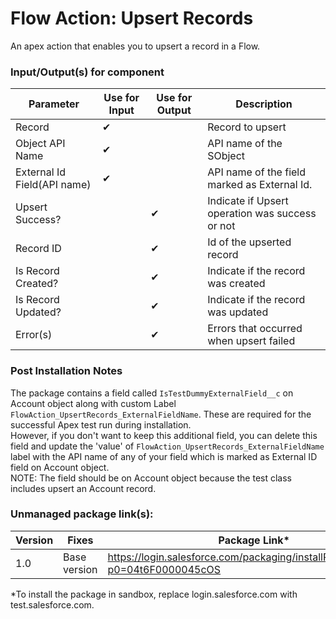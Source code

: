 # Flow Action: Upsert Records
An apex action that enables you to upsert a record in a Flow.


### Input/Output(s) for component
|Parameter	               |Use for Input	   |Use for Output	   |Description 
|-|-|-|-|
| Record | ✔ |  | Record to upsert |
| Object API Name | ✔ |  | API name of the SObject |
| External Id Field(API name) | ✔ |  | API name of the field marked as External Id. |
| Upsert Success? |  | ✔ | Indicate if Upsert operation was success or not |
| Record ID |  | ✔ | Id of the upserted record |
| Is Record Created? |  | ✔ | Indicate if the record was created |
| Is Record Updated? |  | ✔ | Indicate if the record was updated |
| Error(s) |  | ✔ | Errors that occurred when upsert failed |

### Post Installation Notes
The package contains a field called `IsTestDummyExternalField__c` on Account object along with custom Label `FlowAction_UpsertRecords_ExternalFieldName`. These are required for the successful Apex test run during installation.\
However, if you don't want to keep this additional field, you can delete this field and update the 'value' of `FlowAction_UpsertRecords_ExternalFieldName` label with the API name of any of your field which is marked as External ID field on Account object.\
NOTE: The field should be on Account object because the test class includes upsert an Account record.

### Unmanaged package link(s): 

| Version | Fixes |Package Link*	    
|-|-|-|
| 1.0 | Base version | https://login.salesforce.com/packaging/installPackage.apexp?p0=04t6F0000045cOS |

*To install the package in sandbox, replace login.salesforce.com with test.salesforce.com.